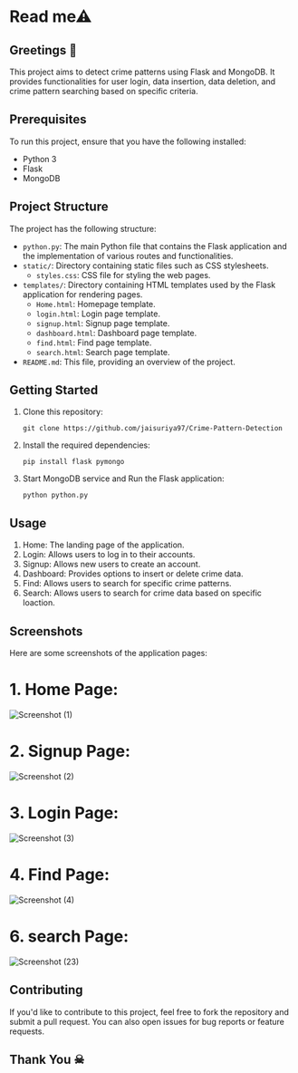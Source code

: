# Read me⚠ 
## Greetings 💐

This project aims to detect crime patterns using Flask and MongoDB. It provides functionalities for user login, data insertion, data deletion, and crime pattern searching based on specific criteria.

## Prerequisites

To run this project, ensure that you have the following installed:

- Python 3
- Flask
- MongoDB

## Project Structure

The project has the following structure:

- `python.py`: The main Python file that contains the Flask application and the implementation of various routes and functionalities.
- `static/`: Directory containing static files such as CSS stylesheets.
  - `styles.css`: CSS file for styling the web pages.
- `templates/`: Directory containing HTML templates used by the Flask application for rendering pages.
  - `Home.html`: Homepage template.
  - `login.html`: Login page template.
  - `signup.html`: Signup page template.
  - `dashboard.html`: Dashboard page template.
  - `find.html`: Find page template.
  - `search.html`: Search page template.
- `README.md`: This file, providing an overview of the project.

## Getting Started
1. Clone this repository:
   ```
   git clone https://github.com/jaisuriya97/Crime-Pattern-Detection
   
   ```
2. Install the required dependencies:
   ```
   pip install flask pymongo
   
   ```
2. Start MongoDB service and Run the Flask application:
   ```
   python python.py
   
   ```
## Usage
  1. Home: The landing page of the application.
  2. Login: Allows users to log in to their accounts.
  3. Signup: Allows new users to create an account.
  4. Dashboard: Provides options to insert or delete crime data.
  5. Find: Allows users to search for specific crime patterns.
  6. Search: Allows users to search for crime data based on specific loaction.

## Screenshots

Here are some screenshots of the application pages:

# 1. Home Page:
   ![Screenshot (1)](https://github.com/jaisuriya97/Crime-Pattern-Detection/assets/80122325/44f14e94-5ff2-49da-bd5a-7cd265a1ee1b)

# 2. Signup Page:
   ![Screenshot (2)](https://github.com/jaisuriya97/Crime-Pattern-Detection/assets/80122325/b92f3675-5cb6-4190-bb3c-f3356a7ceb9d)

# 3. Login Page:
   ![Screenshot (3)](https://github.com/jaisuriya97/Crime-Pattern-Detection/assets/80122325/100bfb66-895c-4ba5-bb88-f62b910a9635)

# 4. Find Page:
   ![Screenshot (4)](https://github.com/jaisuriya97/Crime-Pattern-Detection/assets/80122325/bfc135e1-f7c4-47ae-8772-97b38b43c016)
   
# 6. search Page:
   ![Screenshot (23)](https://github.com/jaisuriya97/Crime-Pattern-Detection/assets/80122325/088b24c6-b1fb-4933-a495-6ced57b3c7a2)

## Contributing

If you'd like to contribute to this project, feel free to fork the repository and submit a pull request. You can also open issues for bug reports or feature requests.


## Thank You ☠
